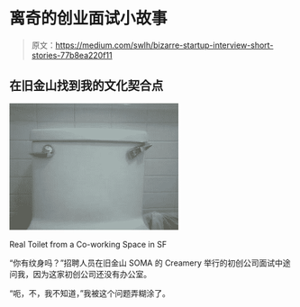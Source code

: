 # 离奇的创业面试小故事

> 原文：<https://medium.com/swlh/bizarre-startup-interview-short-stories-77b8ea220f11>

## 在旧金山找到我的文化契合点

![](img/61933b538f67134be56c576d9699624c.png)

Real Toilet from a Co-working Space in SF

“你有纹身吗？”招聘人员在旧金山 SOMA 的 Creamery 举行的初创公司面试中途问我，因为这家初创公司还没有办公室。

“呃，不，我不知道，”我被这个问题弄糊涂了。